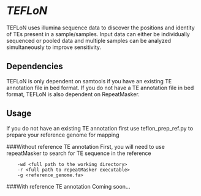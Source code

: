 *TEFLoN*
=======

TEFLoN uses illumina sequence data to discover the positions and identity of TEs present in a sample/samples.
Input data can either be individually sequenced or pooled data and multiple samples can be analyzed simultaneously to improve sensitivity.

## Dependencies

TEFLoN is only dependent on samtools if you have an existing TE annotation file in bed format.
If you do not have a TE annotation file in bed format, TEFLoN is also dependent on RepeatMasker.

## Usage
If you do not have an existing TE annotation first use teflon_prep_ref.py to prepare your reference genome for mapping

###Without reference TE annotation
First, you will need to use repeatMasker to search for TE sequence in the reference 
```usage: python teflon_prep_ref.py 
    -wd <full path to the working directory> 
    -r <full path to repeatMasker executable> 
    -g <reference_genome.fa>
```

###With reference TE annotation
Coming soon...



